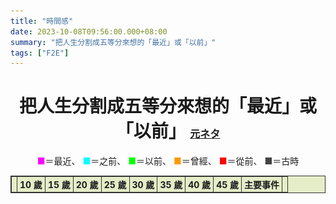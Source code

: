 ```yaml
---
title: "時間感"
date: 2023-10-08T09:56:00.000+08:00
summary: "把人生分割成五等分來想的「最近」或「以前」"
tags: ["F2E"]
---
```


<script>
	let nowYear = new Date().getFullYear();
	const range = (start, stop, step) => Array.from({ length: (stop - start) / step + 1}, (_, i) => start + (i * step));
	const yearArr = range(nowYear, 1976, -1);
	const ageArr = [10, 15, 20, 25, 30, 35, 40, 45];
	const bgColorArr = ["b-purple", "b-cyan", "b-green", "b-orange", "b-red", "b-gray"];
	let option = 'event';
	let highlightedRow = 0, highlightedCol = 0;

    function highlightRowAndCol(event) {
	  const allCells = event.target.closest('table').querySelectorAll(`tr td`);
	  allCells.forEach(cell => cell.classList.remove('highlighted'));
	  const rowCells = event.target.parentElement.querySelectorAll('td');
      const colCells = event.target.closest('table').querySelectorAll(`tr td:nth-child(${event.target.cellIndex + 2})`);
      rowCells.forEach(cell => cell.classList.add('highlighted'));
	  if (highlightedCol !== 9) {
		colCells.forEach(cell => cell.classList.add('highlighted'));
	  }
	}

	// https://anond.hatelabo.jp/20230817095200
	const yearAnime = {
		2019: '<b style="color: #fe9619;">令和元年</b>',
		2018: '比宇宙更遠的地方',
		2017: '動物朋友',
		2014: '妖怪手錶',
		2013: '進擊的巨人',
		2012: '刀劍神域、少女與戰車',
		2011: '魔法少女小圓、Fate/Zero、我們仍未知道那天所看見的花名。',
		2009: 'K-ON！輕音部、化物語、科學超電磁砲',
		2008: 'TIGER×DRAGON！、夏目友人帳、魔法禁書目錄',
		2007: '幸運☆星、天元突破紅蓮螺巖、電腦線圈、向陽素描',
		2006: '涼宮春日的憂鬱、Code Geass 反叛的魯路修、暮蟬悲鳴時、零之使魔',
		2005: '交響詩篇艾蕾卡7、灼眼的夏娜',
		2004: '光之美少女、Keroro軍曹、琉球武士瘋雲錄',
		2003: '鋼之鍊金術師、惑星奇航',
		2002: '火影忍者、機動戰士鋼彈SEED、攻殼機動隊 STAND ALONE COMPLEX、笑園漫畫大王、星空的邂逅',
		2001: '神隱少女、棋靈王、網球王子',
		2000: '犬夜叉',
		1999: '數碼寶貝大冒險、海賊王、鈴鐺貓娘、小魔女DoReMi',
		1998: '庫洛魔法使、星際牛仔、頭文字D',
		1997: '寶可夢、少女革命',
		1996: '名偵探柯南、神劍闖江湖、妖精狩獵者',
		1995: '新世紀福音戰士、秀逗魔導士',
		1993: '灌籃高手、無責任艦長',
		1992: '美少女戰士、蠟筆小新、幽☆遊☆白書',
		1990: '櫻桃小丸子',
		1989: '<b style="color: #fe9619;">平成元年</b>、七龍珠Z',
		1988: 'AKIRA',
		1986: '天空之城',
		1979: '機動戰士鋼彈',
	};
	const yearEvent = {
		2024: '能登半島地震、大選年、花蓮地震',
		2023: 'Twitter更名、阿克薩洪水行動',
		2022: '俄羅斯入侵烏克蘭、寶可夢 朱／紫發售、孤獨搖滾！播出',
		2021: '川普支持者闖入國會、長賜輪擱淺、日本東奧、太魯閣號出軌、小玉換臉',
		2020: '<b>PlayStation 5發售</b>、英國正式脫歐、BLM、黎巴嫩大爆炸',
		2019: '<b style="color: #fe9619;">令和元年</b>、反送中遊行、反紅媒遊行、COVID-19爆發、寶可夢 劍／盾發售、寄生上流上映',
		2018: '花蓮強震、普悠瑪號出軌、法國黃背心',
		2017: '<b>任天堂Switch發售</b>、天堂文件、台灣同婚合法化、好萊塢性侵醜聞、齊柏林墜機逝世、林奕含之死',
		2016: '你的名字。上映、TikTok上線、寶可夢 太陽／月亮發售、烏龍派出所完結、絆愛開始活動、英國脫歐、巴拿馬文件',
		2015: '八仙塵爆、Discord發布、遠雄大巨蛋爭議、復興航空墜河、大寮監獄挾持事件、阿帕契、查理週刊槍擊案',
		2014: '太陽花學運、鄭捷事件、雨傘革命、俄羅斯併吞克里米亞、頂新黑心油案',
		2013: '<b>PlayStation 4發售</b>、小海女,半澤直樹播出、無名小站結束營運、寶可夢 X／Y發售',
		2012: 'SOPA法案撤回、東京晴空塔完工、林來瘋、Gangnam Style爆紅、習近平上任',
		2011: '東日本大震災、魔法少女小圓播出、<b>任天堂3DS發售</b>、LINE發布',
		2010: '阿拉伯之春、寶可夢 黑／白發售',
		2009: 'Minecraft發售、英雄聯盟推出、K-ON！輕音部播出',
		2008: '海角七號上映、女神異聞錄4發售、全球金融海嘯',
		2007: 'iPhone發售、次貸危機、初音未來發售',
		2006: '<b><img src="/images/Ps3_03_60gb.gif" alt="PlayStation 3" style="display: inline-block; margin-right: 2px; height: 1.3em; vertical-align: bottom;" />PlayStation 3,<img src="/images/Wii.gif" alt="Wii" style="display: inline-block; margin-right: 2px; height: 1.3em; vertical-align: bottom;" />Wii發售</b>、NicoNico動畫創立、Twitter創立、寶可夢 鑽石／珍珠發售、涼宮春日的憂鬱播出',
		2005: '電車男播出、YouTube創立',
		2004: '<b><img src="/images/Psp_b01.gif" alt="PlayStation Portable" style="display: inline-block; margin-right: 2px; height: 1.3em; vertical-align: bottom;" />PlayStation Portable,<img src="/images/NintendoDS_01.gif" alt="Nintendo DS" style="display: inline-block; margin-right: 2px; height: 1.3em; vertical-align: bottom;" />任天堂DS發售</b>、背水的逆轉劇、Facebook創立、台北101完工',
		2003: 'SARS爆發、伊拉克戰爭、Skype發布',
		2002: '寶可夢 紅寶石／藍寶石發售',
		2001: '911恐攻、神隱少女上映、<b><img src="/images/Gba02.gif" alt="Gameboy Advance" style="display: inline-block; margin-right: 2px; height: 1.3em; vertical-align: bottom;" />Gameboy Advance發售</b>、哈利波特上映、流星花園播出',
		2000: '<b><img src="/images/Ps2_03.gif" alt="PlayStation 2" style="display: inline-block; margin-right: 2px; height: 1.3em; vertical-align: bottom;" />PlayStation 2發售</b>、大逃殺上映、台灣首次政黨輪替、麻辣鮮師播出',
		1999: '駭客任務上映、寶可夢 金／銀發售、數碼寶貝大冒險播出、921地震、無名小站創立、中華電信推出ADSL、MSN Messenger發布',
		1998: '獵人開始連載、Google創立、Yahoo!奇摩即時通發布',
		1997: '鐵達尼號上映、FF7發售、ONE PIECE開始連載',
		1996: '寶可夢 紅／綠發售、台灣首次總統直選、巴哈姆特電玩資訊站創立、台海飛彈危機、ICQ發布、台灣首家網路咖啡廳開張',
		1995: '阪神大地震、地下鐵沙林事件、新世紀福音戰士播出、PTT創立',
		1994: '<b><img src="/images/Ps01.gif" alt="PlayStation 1" style="display: inline-block; margin-right: 2px; height: 1.3em; vertical-align: bottom;" />PlayStation 1發售</b>',
		1993: '侏儸紀公園上映',
		1992: '日本泡沫經濟破裂',
		1991: '蘇聯解體，冷戰結束',
		1990: '野百合學運、<b><img src="/images/Sfc_3.gif" alt="Super Famicom" style="display: inline-block; margin-right: 2px; height: 1.3em; vertical-align: bottom;" />Super Famicom發售</b>、迷宮傳奇播出、波斯灣戰爭',
		1989: '<b style="color: #fe9619;">平成元年</b>／<b><img src="/images/Gameboy05.gif" alt="Gameboy" style="display: inline-block; margin-right: 2px; height: 1.3em; vertical-align: bottom;" />Gameboy發售</b>、首個全球資訊網頁問世、無殼蝸牛運動、鄭南榕自焚、天安門事件、柏林圍牆倒塌',
		1988: 'AKIRA上映',
		1987: '台灣解嚴',
		1986: '天空之城上映、車諾比事件、哈雷彗星接近',
		1985: '回到未來上映、Windows發售',
		1984: '七龍珠開始連載',
		1983: '<b><img src="/images/Fc_03.gif" alt="Famicom" style="display: inline-block; margin-right: 2px; height: 1.3em; vertical-align: bottom;" />Famicom發售</b>',
		1979: '機動戰士鋼彈播出、美麗島事件',
		1977: '星際大戰上映',
		1976: '文化大革命結束、烏龍派出所開始連載',
	};
</script>

<h1 class="t-center">
  把人生分割成五等分來想的「最近」或「以前」
  <small><a href="https://twitter.com/niconicogalaxy/status/1307980102857191425">元ネタ</a></small>
</h1>

<p class="t-center">
  <span class="purple">■</span>＝最近、
  <span class="cyan">■</span>＝之前、
  <span class="green">■</span>＝以前、
  <span class="orange">■</span>＝曾經、
  <span class="red">■</span>＝從前、
	<span class="gray">■</span>＝古時
</p>

<div x-data class="grid">
<!-- <button x-on:click="option = 'anime'">Anime</button> -->
<table style="margin: 0 calc(50% - 45vw); background-color: #e5edc8; justify-self: center;">
  <thead>
    <tr>
      <th></th>
      <th>10 歲</th>
      <th>15 歲</th>
      <th>20 歲</th>
      <th>25 歲</th>
      <th>30 歲</th>
      <th>35 歲</th>
      <th>40 歲</th>
      <th>45 歲</th>
      <th>主要事件</th>
      <th></th>
    </tr>
  </thead>
  <tbody>
	<template x-for="(year, row) in yearArr">
    <tr x-on:highlight="highlightedRow = $event.target.parentElement.rowIndex; highlightedCol = $event.target.cellIndex; highlightRowAndCol($event)">
      <td x-text="year"></td>
	  <template x-for="(age, col) in ageArr">
	    <td
		  class="t-center"
		  x-text="age - row > 0 ? age - row : ''"
		  x-bind:class="bgColorArr[Math.floor(Math.min((nowYear - year)*5 / age, 5))]"
		  x-on:mouseover="$dispatch('highlight', { row: highlightedRow, col: $event.target.cellIndex })"
		></td>
	  </template>
	  <td
	    x-html="option == 'event' ? yearEvent[year] ? yearEvent[year] : '' : yearAnime[year] ? yearAnime[year] : ''"
	    x-on:mouseover="$dispatch('highlight', { row: highlightedRow, col: $event.target.cellIndex })"
	  ></td>
      <td x-text="year"></td>
    </tr>
	</template>
  </tbody>
</table>
</div>

<style>
h1 small {
  font-size: 1rem;
}

table, th, td {
  border: 1px solid #333;
  padding: 0;
}
th, td:first-child, td:last-child {
  padding: 2px 4px;
  white-space: nowrap;
}

.t-center {
  text-align: center;
}
.purple {
  color: #ff00fe;
}
.b-purple {
  background-color: #ff00fe;
}
.cyan {
  color: #01fffe;
}
.b-cyan {
  background-color: #01fffe;
}
.green {
  color: #00ff01;
}
.b-green {
  background-color: #00ff01;
}
.orange {
  color: #fe9900;
}
.b-orange {
  background-color: #fe9900;
}
.red {
  color: #fe0000;
}
.b-red {
  background-color: #fe0000;
}
.gray {
  color: #434343;
}
.b-gray {
  background-color: #434343;
}
.highlighted {
  filter: brightness(75%) saturate(80%);
}
</style>
